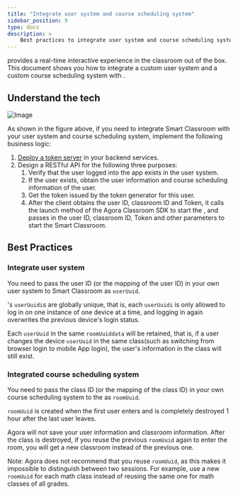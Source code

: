 ```yaml
---
title: "Integrate user system and course scheduling system"
sidebar_position: 9
type: docs
description: >
    Best practices to integrate user system and course scheduling system in Flexible Classroom
---
```


<Vg k="FC"/> provides a real-time interactive experience in the classroom out of the box. This document shows you how to integrate a custom user system and a custom course scheduling system with <Vg k="FC"/>.

## Understand the tech

![Image](/images/flexible-classroom/integrate-systems-flexible-classroom.png)

As shown in the figure above, if you need to integrate Smart Classroom with your user system and course scheduling system, implement the following business logic:

1. [Deploy a <Vg k="SIG"/> token server](/signaling/develop/authentication-workflow) in your backend services.
1. Design a RESTful API for the following three purposes:
    1. Verify that the user logged into the app exists in the user system.
    1. If the user exists, obtain the user information and course scheduling information of the user.
    1. Get the <Vg k="SIG"/> token issued by the <Vg k="SIG"/> token generator for this user.
    1. After the client obtains the user ID, classroom ID and <Vg k="SIG"/> Token, it calls the launch method of the Agora Classroom SDK to start the <Vg k="FC"/>, and passes in the user ID, classroom ID, <Vg k="SIG"/> Token and other parameters to start the Smart Classroom.

## Best Practices

### Integrate user system

You need to pass the user ID (or the mapping of the user ID) in your own user system to Smart Classroom as `userUuid`.

<Vg k="FC"/>'s `userUuidi`s are globally unique, that is, each `userUuidi` is only allowed to log in on one instance of one device at a time, and logging in again overwrites the previous device's login status.

Each `userUuid` in the same `roomUuiddata` will be retained, that is, if a user changes the device `userUuid` in the same class(such as switching from browser login to mobile App login), the user's information in the class will still exist.

### Integrated course scheduling system

You need to pass the class ID (or the mapping of the class ID) in your own course scheduling system to the <Vg k="FC"/> as `roomUuid`.

<Vg k="FC"/> `roomUuid` is created when the first user enters and is completely destroyed 1 hour after the last user leaves.

Agora will not save your user information and classroom information. After the class is destroyed, if you reuse the previous `roomUuid` again to enter the room, you will get a  new classroom instead of the previous one.

Note: Agora does not recommend that you reuse `roomUuid`, as this makes it impossible to distinguish between two sessions. For example, use a new `roomUuid` for each math class instead of reusing the same one for math classes of all grades.
